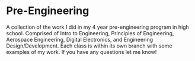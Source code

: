# Pre-Engineering
A collection of  the work I did in my 4 year pre-engineering program in high school. Comprised of Intro to Engineering, Principles of Engineering, Aerospace Engineering, Digital Electronics, and Engineering Design/Development.
Each class is within its own branch with some examples of my work. If you have any questions let me know!
